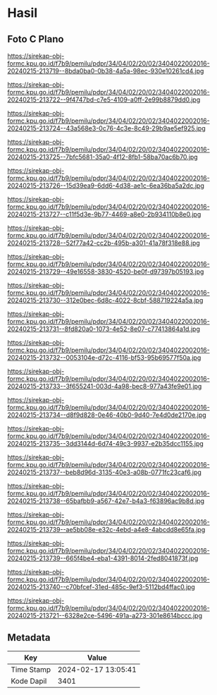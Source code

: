 # Hasil

## Foto C Plano

https://sirekap-obj-formc.kpu.go.id/f7b9/pemilu/pdpr/34/04/02/20/02/3404022002016-20240215-213719--8bda0ba0-0b38-4a5a-98ec-930e10261cd4.jpg

https://sirekap-obj-formc.kpu.go.id/f7b9/pemilu/pdpr/34/04/02/20/02/3404022002016-20240215-213722--9f4747bd-c7e5-4109-a0ff-2e99b8879dd0.jpg

https://sirekap-obj-formc.kpu.go.id/f7b9/pemilu/pdpr/34/04/02/20/02/3404022002016-20240215-213724--43a568e3-0c76-4c3e-8c49-29b9ae5ef925.jpg

https://sirekap-obj-formc.kpu.go.id/f7b9/pemilu/pdpr/34/04/02/20/02/3404022002016-20240215-213725--7bfc5681-35a0-4f12-8fb1-58ba70ac6b70.jpg

https://sirekap-obj-formc.kpu.go.id/f7b9/pemilu/pdpr/34/04/02/20/02/3404022002016-20240215-213726--15d39ea9-6dd6-4d38-ae1c-6ea36ba5a2dc.jpg

https://sirekap-obj-formc.kpu.go.id/f7b9/pemilu/pdpr/34/04/02/20/02/3404022002016-20240215-213727--c11f5d3e-9b77-4469-a8e0-2b934110b8e0.jpg

https://sirekap-obj-formc.kpu.go.id/f7b9/pemilu/pdpr/34/04/02/20/02/3404022002016-20240215-213728--52f77a42-cc2b-495b-a301-41a78f318e88.jpg

https://sirekap-obj-formc.kpu.go.id/f7b9/pemilu/pdpr/34/04/02/20/02/3404022002016-20240215-213729--49e16558-3830-4520-be0f-d97397b05193.jpg

https://sirekap-obj-formc.kpu.go.id/f7b9/pemilu/pdpr/34/04/02/20/02/3404022002016-20240215-213730--312e0bec-6d8c-4022-8cbf-588719224a5a.jpg

https://sirekap-obj-formc.kpu.go.id/f7b9/pemilu/pdpr/34/04/02/20/02/3404022002016-20240215-213731--8fd820a0-1073-4e52-8e07-c77413864a1d.jpg

https://sirekap-obj-formc.kpu.go.id/f7b9/pemilu/pdpr/34/04/02/20/02/3404022002016-20240215-213732--0053104e-d72c-4116-bf53-95b69577f50a.jpg

https://sirekap-obj-formc.kpu.go.id/f7b9/pemilu/pdpr/34/04/02/20/02/3404022002016-20240215-213733--3f655241-003d-4a98-bec8-977a43fe9e01.jpg

https://sirekap-obj-formc.kpu.go.id/f7b9/pemilu/pdpr/34/04/02/20/02/3404022002016-20240215-213734--d8f9d828-0e46-40b0-9d40-7e4d0de2170e.jpg

https://sirekap-obj-formc.kpu.go.id/f7b9/pemilu/pdpr/34/04/02/20/02/3404022002016-20240215-213735--3dd3144d-6d74-49c3-9937-e2b35dcc1155.jpg

https://sirekap-obj-formc.kpu.go.id/f7b9/pemilu/pdpr/34/04/02/20/02/3404022002016-20240215-213737--beb8d96d-3135-40e3-a08b-0771fc23caf6.jpg

https://sirekap-obj-formc.kpu.go.id/f7b9/pemilu/pdpr/34/04/02/20/02/3404022002016-20240215-213738--65bafbb9-a567-42e7-b4a3-f63896ac9b8d.jpg

https://sirekap-obj-formc.kpu.go.id/f7b9/pemilu/pdpr/34/04/02/20/02/3404022002016-20240215-213739--ae5bb08e-e32c-4ebd-a4e8-4abcdd8e65fa.jpg

https://sirekap-obj-formc.kpu.go.id/f7b9/pemilu/pdpr/34/04/02/20/02/3404022002016-20240215-213739--665f4be4-eba1-4391-8014-2fed8041873f.jpg

https://sirekap-obj-formc.kpu.go.id/f7b9/pemilu/pdpr/34/04/02/20/02/3404022002016-20240215-213740--c70bfcef-31ed-485c-9ef3-5112bd4ffac0.jpg

https://sirekap-obj-formc.kpu.go.id/f7b9/pemilu/pdpr/34/04/02/20/02/3404022002016-20240215-213721--6328e2ce-5496-491a-a273-301e8614bccc.jpg


## Metadata

| Key        | Value               |
| ---------- | ------------------- |
| Time Stamp | 2024-02-17 13:05:41 |
| Kode Dapil | 3401                |



